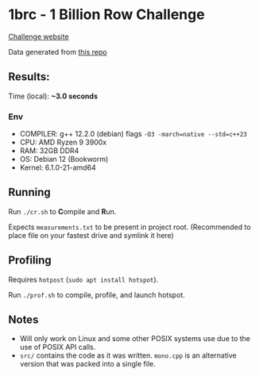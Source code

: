 # 1brc - 1 Billion Row Challenge
[Challenge website](https://1brc.dev/)

Data generated from [this repo](https://github.com/dannyvankooten/1brc#submitting)

## Results:
Time (local): **~3.0 seconds**

### Env
- COMPILER: g++ 12.2.0 (debian) flags `-O3 -march=native --std=c++23`
- CPU: AMD Ryzen 9 3900x
- RAM: 32GB DDR4
- OS: Debian 12 (Bookworm)
- Kernel: 6.1.0-21-amd64 

## Running
Run `./cr.sh` to **C**ompile and **R**un.

Expects `measurements.txt` to be present in project root. (Recommended to place file on your fastest drive and symlink it here)

## Profiling
Requires `hotpost` (`sudo apt install hotspot`).

Run `./prof.sh` to compile, profile, and launch hotspot.

## Notes
- Will only work on Linux and some other POSIX systems use due to the use of POSIX API calls.
- `src/` contains the code as it was written. `mono.cpp` is an alternative version that was packed into a single file.